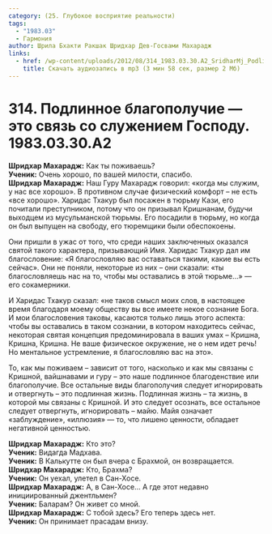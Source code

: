 ```yaml
---
category: (25. Глубокое восприятие реальности)
tags:
  - "1983.03"
  - Гармония
author: Шрила Бхакти Ракшак Шридхар Дев-Госвами Махарадж
links:
  - href: /wp-content/uploads/2012/08/314_1983.03.30.A2_SridharMj_Podlinnoe_blagopoluchie_eto_svyaz_so_slujeniem_Gospodu.mp3
    title: Скачать аудиозапись в mp3 (3 мин 58 сек, размер 2 Мб)
---
```


# 314. Подлинное благополучие — это связь со служением Господу. 1983.03.30.A2

**Шридхар Махарадж:** Как ты поживаешь?\
**Ученик:** Очень хорошо, по вашей милости, спасибо.\
**Шридхар Махарадж:** Наш Гуру Махарадж говорил: «когда мы служим, у нас все хорошо». В противном случае физический комфорт – не есть «все хорошо». Харидас Тхакур был посажен в тюрьму Кази, его почитали преступником, потому что он призывал Кришнанам, будучи выходцем из мусульманской тюрьмы. Его посадили в тюрьму, но когда он был выпущен на свободу, его тюремщики были обеспокоены.

Они пришли в ужас от того, что среди наших заключенных оказался святой такого характера, призывающий Имя. Харидас Тхакур дал им благословение: «Я благословляю вас оставаться такими, какие вы есть сейчас». Они не поняли, некоторые из них – они сказали: «ты благословляешь нас на то, чтобы мы оставались в этой тюрьме…» — его сокамерники.

И Харидас Тхакур сказал: «не таков смысл моих слов, в настоящее время благодаря моему обществу вы все имеете некое сознание Бога. И мои благословения таковы, касаются только лишь этого аспекта: чтобы вы оставались в таком сознании, в котором находитесь сейчас, некоторая святая концепция предоминировала в ваших умах – Кришна, Кришна, Кришна. Не ваше физическое окружение, не о нем идет речь! Но ментальное устремление, я благословляю вас на это».

То, как мы поживаем – зависит от того, насколько и как мы связаны с Кришной, вайшнавами и гуру – это наше подлинное благоденствие или благополучие. Все остальные виды благополучия следует игнорировать и отвергнуть – это подлинная жизнь. Подлинная жизнь – та жизнь, в которой мы связаны с Кришной. И это следует осознать, все остальное следует отвергнуть, игнорировать – майю. Майя означает «заблуждение», «иллюзия» — то, что лишено ценности, обладает негативной ценностью.

**Шридхар Махарадж:** Кто это?\
**Ученик:** Видагда Мадхава.\
**Ученик:** В Калькутте он был вчера с Брахмой, он возвращается.\
**Шридхар Махарадж:** Кто, Брахма?\
**Ученик:** Он уехал, улетел в Сан-Хосе.\
**Шридхар Махарадж:** А, в Сан-Хосе… А где этот недавно инициированный джентльмен?\
**Ученик:** Баларам? Он живет со мной.\
**Шридхар Махарадж:** С тобой здесь? Его теперь здесь нет.\
**Ученик:** Он принимает прасадам внизу.

